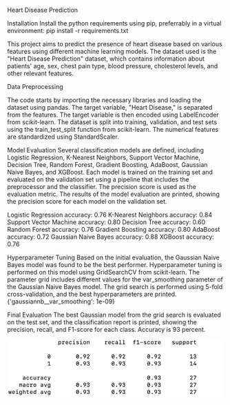 Heart Disease Prediction

Installation
Install the python requirements using pip, preferrably in a virtual environment: pip install -r requirements.txt

This project aims to predict the presence of heart disease based on various features using different machine learning models. The dataset used is the "Heart Disease Prediction" dataset, which contains information about patients' age, sex, chest pain type, blood pressure, cholesterol levels, and other relevant features.




Data Preprocessing

The code starts by importing the necessary libraries and loading the dataset using pandas. The target variable, "Heart Disease," is separated from the features. The target variable is then encoded using LabelEncoder from scikit-learn.
The dataset is split into training, validation, and test sets using the train_test_split function from scikit-learn. The numerical features are standardized using StandardScaler.

Model Evaluation
Several classification models are defined, including Logistic Regression, K-Nearest Neighbors, Support Vector Machine, Decision Tree, Random Forest, Gradient Boosting, AdaBoost, Gaussian Naive Bayes, and XGBoost.
Each model is trained on the training set and evaluated on the validation set using a pipeline that includes the preprocessor and the classifier. The precision score is used as the evaluation metric.
The results of the model evaluation are printed, showing the precision score for each model on the validation set.

Logistic Regression accuracy: 0.76
K-Nearest Neighbors accuracy: 0.84
Support Vector Machine accuracy: 0.80
Decision Tree accuracy: 0.60
Random Forest accuracy: 0.76
Gradient Boosting accuracy: 0.80
AdaBoost accuracy: 0.72
Gaussian Naive Bayes accuracy: 0.88
XGBoost accuracy: 0.76


Hyperparameter Tuning
Based on the initial evaluation, the Gaussian Naive Bayes model was found to be the best performer. Hyperparameter tuning is performed on this model using GridSearchCV from scikit-learn. The parameter grid includes different values for the var_smoothing parameter of the Gaussian Naive Bayes model.
The grid search is performed using 5-fold cross-validation, and the best hyperparameters are printed.
{'gaussiannb__var_smoothing': 1e-09}

Final Evaluation
The best Gaussian model from the grid search is evaluated on the test set, and the classification report is printed, showing the precision, recall, and F1-score for each class. Accuracy is 93 percent.

![alt text](image.png)
